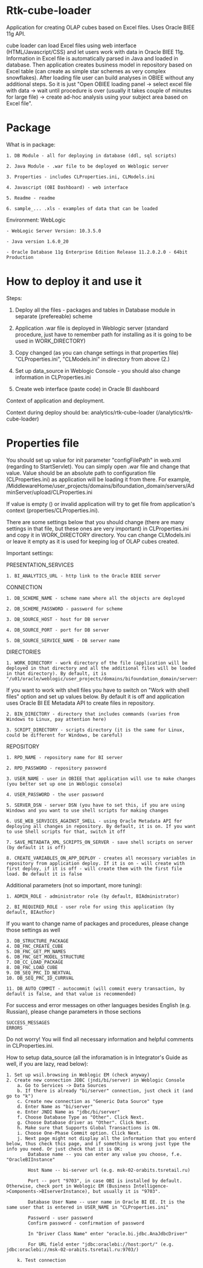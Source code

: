 Rtk-cube-loader
================

Application for creating OLAP cubes based on Excel files. Uses Oracle BIEE 11g API.


cube loader can load Excel files using web interface (HTML/Javascript/CSS) and let users work with data in Oracle BIEE 11g. Information in Excel file is automatically parsed in Java and loaded in database. Then application creates business model in repository based on Excel table (can create as simple star schemes as very complex snowflakes). After loading file user can build analyses in OBIEE without any additional steps. So it is just "Open OBIEE loading panel -> select excel file with data -> wait until procedure is over (usually it takes couple of minutes for large file) -> create ad-hoc analysis using your subject area based on Excel file". 


Package
================

What is in package:

	1. DB Module - all for deploying in database (ddl, sql scripts)

	2. Java Module - .war file to be deployed on Weblogic server

	3. Properties - includes CLProperties.ini, CLModels.ini

	4. Javascript (OBI Dashboard) - web interface

	5. Readme - readme

	6. sample_... .xls - examples of data that can be loaded


Environment: WebLogic
	
	- WebLogic Server Version: 10.3.5.0
	
	- Java version 1.6.0_20

	- Oracle Database 11g Enterprise Edition Release 11.2.0.2.0 - 64bit Production


How to deploy it and use it
================

Steps:

1. Deploy all the files - packages and tables in Database module in separate (prefereable) scheme

2. Application .war file is deployed in Weblogic server (standard procedure, just have to remember path for installing as it is going to be used in WORK_DIRECTORY)

3. Copy changed (as you can change settings in that properties file) "CLProperties.ini", "CLModels.ini" in directory from above (2.)

4. Set up data_source in Weblogic Console - you should also change information in CLProperties.ini

5. Create web interface (paste code) in Oracle BI dashboard


Context of application and deployment.

Context during deploy should be: analytics/rtk-cube-loader (/analytics/rtk-cube-loader)


Properties file
===
	
	
You should set up value for init parameter "configFilePath" in web.xml (regarding to StartServlet). You can simply open .war file and change that value. Value should be an absolute path to configuration file (CLProperties.ini) as application will be loading it from there. For example, <param-value>/MiddlewareHome/user_projects/domains/bifoundation_domain/servers/AdminServer/upload/CLProperties.ini</param-value>
	
If value is empty (<param-value></param-value>) or invalid application will try to get file from application's context (properties/CLProperties.ini).


There are some settings below that you should change (there are many settings in that file, but these ones are very important) in CLProperties.ini and copy it in WORK_DIRECTORY directory. You can change CLModels.ini or leave it empty as it is used for keeping log of OLAP cubes created.


Important settings:

PRESENTATION_SERVICES

	1. BI_ANALYTICS_URL - http link to the Oracle BIEE server

	
CONNECTION

	1. DB_SCHEME_NAME - scheme name where all the objects are deployed
	
	2. DB_SCHEME_PASSWORD - password for scheme
	
	3. DB_SOURCE_HOST - host for DB server
	
	4. DB_SOURCE_PORT - port for DB server
	
	5. DB_SOURCE_SERVICE_NAME - DB server name

	
DIRECTORIES

	1. WORK_DIRECTORY - work directory of the file (application will be deployed in that directory and all the additional files will be loaded in that directory). By default, it is "/u01/oracle/weblogic/user_projects/domains/bifoundation_domain/servers/AdminServer/upload/".

If you want to work with shell files you have to switch on "Work with shell files" option and set up values below. By default it is off and application uses Oracle BI EE Metadata API to create files in repository. 
	
	2. BIN_DIRECTORY - directory that includes commands (varies from Windows to Linux, pay attention here)
	
	3. SCRIPT_DIRECTORY - scripts directory (it is the same for Linux, could be different for Windows, be careful)


REPOSITORY

	1. RPD_NAME - repository name for BI server

	2. RPD_PASSWORD - repository password
	
	3. USER_NAME - user in OBIEE that application will use to make changes (you better set up one in Weblogic console)

	4. USER_PASSWORD - the user password

	5. SERVER_DSN - server DSN (you have to set this, if you are using Windows and you want to use shell scripts for making changes

	6. USE_WEB_SERVICES_AGAINST_SHELL - using Oracle Metadata API for deploying all changes in repository. By default, it is on. If you want to use Shell scripts for that, switch it off

	7. SAVE_METADATA_XML_SCRIPTS_ON_SERVER - save shell scripts on server (by default it is off)

	8. CREATE_VARIABLES_ON_APP_DEPLOY - creates all necessary variables in repository from application deploy. If it is on - will create with first deploy, if it is off - will create them with the first file load. Be default it is false


Additional parameters (not so important, more tuning):

	1. ADMIN_ROLE - administrator role (by default, BIAdministrator)
	
	2. BI_REQUIRED_ROLE - user role for using this application (by default, BIAuthor)


If you want to change name of packages and procedures, please change those settings as well
	
	3. DB_STRUCTURE_PACKAGE
	4. DB_FNC_CREATE_CUBE
	5. DB_FNC_GET_PM_NAMES
	6. DB_FNC_GET_MODEL_STRUCTURE
	7. DB_CC_LOAD_PACKAGE
	8. DB_FNC_LOAD_CUBE
	9. DB_SEQ_PRC_ID_NEXTVAL
	10. DB_SEQ_PRC_ID_CURRVAL

	11. DB_AUTO_COMMIT - autocommit (will commit every transaction, by default is false, and that value is recommended)


For success and error messages on other languages besides English (e.g. Russian), please change parameters in those sections
	
	SUCCESS_MESSAGES
	ERRORS


Do not worry! You will find all necessary information and helpful comments in CLProperties.ini.


How to setup data_source (all the inforamation is in Integrator's Guide as well, if you are lazy, read below):

	1. Set up wsil.browsing in Weblogic EM (check anyway)
	2. Create new connection JDBC (jndi/bi/server) in Weblogic Console
		a. Go to Services -> Data Sources
		b. If there is already "bi/server" connection, just check it (and go to "k")
		c. Create new connection as "Generic Data Source" type
		d. Enter Name as "bi/server"
		e. Enter JNDI Name as "jdbc/bi/server"
		f. Choose Database Type as "Other". Click Next.
		g. Choose Database driver as "Other". Click Next.
		h. Make sure that Supports Global Transactions is ON.
		i. Choose One-Phase Commit option. Click Next.
		j. Next page might not display all the information that you enterd below, thus check this page, and if something is wrong just type the info you need. Or just check that it is OK:
			Database name -- you can enter any value you choose, f.e. "OracleBIInstance"

			Host Name -- bi-server url (e.g. msk-02-orabits.tsretail.ru)

			Port -- port "9703", in case OBI is installed by default. Otherwise, check port in Weblogic EM (Business Intelligence->Components->BIserverInstance), but usually it is "9703".

			Database User Name -- user name in Oracle BI EE. It is the same user that is entered in USER_NAME in "CLProperties.ini"

			Password - user password
			Confirm password - confirmation of password

			In "Driver Class Name" enter "oracle.bi.jdbc.AnaJdbcDriver"

			For URL field enter "jdbc:oraclebi://host:port/" (e.g. jdbc:oraclebi://msk-02-orabits.tsretail.ru:9703/)

		k. Test connection
